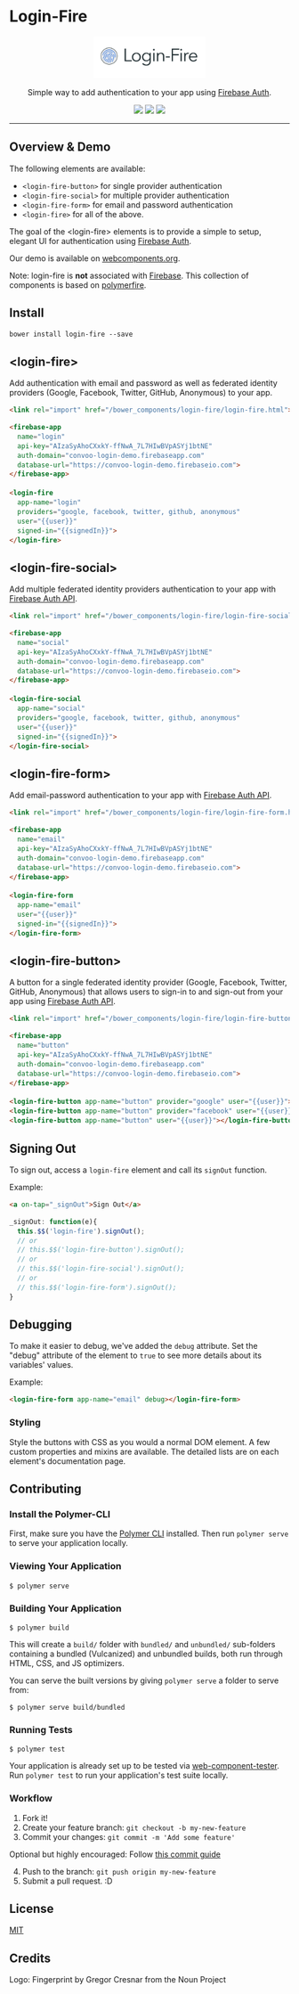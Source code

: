 # Login-Fire

<p align="center">
  <img alt="login-fire" src="Login-Fire@4x.png" width="200">
</p>

<p align="center">
Simple way to add authentication to your app using <a href="https://firebase.google.com/docs/auth/">Firebase Auth</a>.
</p>

<p align="center">
  <a href="https://beta.webcomponents.org/element/convoo/login-fire"><img src="https://img.shields.io/badge/webcomponents.org-published-blue.svg"></a>
  <a href="https://gitter.im/convoo/login-fire"><img src="https://img.shields.io/badge/gitter-join%20chat-brightgreen.svg"></a>
  <a href="http://waffle.io/convoo/login-fire"><img src="https://badge.waffle.io/convoo/login-fire.svg?label=In%20Progress&title=In%20Progress"></a>
</p>

---

## Overview & Demo

The following elements are available:
* `<login-fire-button>` for single provider authentication
* `<login-fire-social>` for multiple provider authentication
* `<login-fire-form>` for email and password authentication 
* `<login-fire>` for all of the above.

The goal of the \<login-fire\> elements is to provide a simple to setup, elegant UI for authentication using [Firebase Auth](https://firebase.google.com/docs/auth/).

Our demo is available on [webcomponents.org](https://www.webcomponents.org/element/convoo/login-fire/demo/demo/index.html).

Note: login-fire is **not** associated with [Firebase](https://firebase.google.com/). This collection of components is based on [polymerfire](https://github.com/firebase/polymerfire).

## Install

```
bower install login-fire --save
```


## \<login-fire\>

Add authentication with email and password as well as federated identity providers (Google, Facebook, Twitter, GitHub, Anonymous) to your app. 

```html
<link rel="import" href="/bower_components/login-fire/login-fire.html">
```

<!--
```
<custom-element-demo>
  <template>
    <link rel="import" href="../polymerfire/firebase-app.html">
    <link rel="import" href="login-fire.html">
    <div>
      <template is="dom-bind">
        <next-code-block></next-code-block>
      </template>
    </div>
  </template>
</custom-element-demo>
```
-->
```html
<firebase-app
  name="login"
  api-key="AIzaSyAhoCXxkY-ffNwA_7L7HIwBVpASYj1btNE"
  auth-domain="convoo-login-demo.firebaseapp.com"
  database-url="https://convoo-login-demo.firebaseio.com">
</firebase-app>

<login-fire
  app-name="login"
  providers="google, facebook, twitter, github, anonymous" 
  user="{{user}}"
  signed-in="{{signedIn}}">
</login-fire>
```

## \<login-fire-social\>

Add multiple federated identity providers authentication to your app with [Firebase Auth API](https://firebase.google.com/docs/auth/).

```html
<link rel="import" href="/bower_components/login-fire/login-fire-social.html">
```

<!--
```
<custom-element-demo>
  <template>
    <link rel="import" href="../polymerfire/firebase-app.html">
    <link rel="import" href="login-fire-social.html">
    <div>
      <template is="dom-bind">
        <next-code-block></next-code-block>
      </template>
    </div>
  </template>
</custom-element-demo>
```
-->
```html
<firebase-app
  name="social"
  api-key="AIzaSyAhoCXxkY-ffNwA_7L7HIwBVpASYj1btNE"
  auth-domain="convoo-login-demo.firebaseapp.com"
  database-url="https://convoo-login-demo.firebaseio.com">
</firebase-app>

<login-fire-social
  app-name="social"
  providers="google, facebook, twitter, github, anonymous" 
  user="{{user}}"
  signed-in="{{signedIn}}">
</login-fire-social>
```


## \<login-fire-form\>

Add email-password authentication to your app with [Firebase Auth API](https://firebase.google.com/docs/auth/).

```html
<link rel="import" href="/bower_components/login-fire/login-fire-form.html">
```

<!--
```
<custom-element-demo>
  <template>
    <link rel="import" href="../polymerfire/firebase-app.html">
    <link rel="import" href="login-fire-form.html">
    <div>
      <template is="dom-bind">
        <next-code-block></next-code-block>
      </template>
    </div>
  </template>
</custom-element-demo>
```
-->
```html
<firebase-app
  name="email"
  api-key="AIzaSyAhoCXxkY-ffNwA_7L7HIwBVpASYj1btNE"
  auth-domain="convoo-login-demo.firebaseapp.com"
  database-url="https://convoo-login-demo.firebaseio.com">
</firebase-app>

<login-fire-form
  app-name="email"
  user="{{user}}"
  signed-in="{{signedIn}}">
</login-fire-form>
```

## \<login-fire-button\>

A button for a single federated identity provider (Google, Facebook, Twitter, GitHub, Anonymous) that allows users to sign-in to and sign-out from your app using [Firebase Auth API](https://firebase.google.com/docs/auth/).

```html
<link rel="import" href="/bower_components/login-fire/login-fire-button.html">
```
<!--
```
<custom-element-demo>
  <template>
    <link rel="import" href="../polymerfire/firebase-app.html">
    <link rel="import" href="login-fire-button.html">
    <div>
      <template is="dom-bind">
        <next-code-block></next-code-block>
      </template>
    </div>
  </template>
</custom-element-demo>
```
-->
```html
<firebase-app
  name="button"
  api-key="AIzaSyAhoCXxkY-ffNwA_7L7HIwBVpASYj1btNE"
  auth-domain="convoo-login-demo.firebaseapp.com"
  database-url="https://convoo-login-demo.firebaseio.com">
</firebase-app>

<login-fire-button app-name="button" provider="google" user="{{user}}"></login-fire-button>
<login-fire-button app-name="button" provider="facebook" user="{{user}}"></login-fire-button>
<login-fire-button app-name="button" user="{{user}}"></login-fire-button>
```

## Signing Out

To sign out, access a `login-fire` element and call its `signOut` function.

Example:

```html
<a on-tap="_signOut">Sign Out</a>
```

```javascript
_signOut: function(e){
  this.$$('login-fire').signOut();
  // or
  // this.$$('login-fire-button').signOut();
  // or
  // this.$$('login-fire-social').signOut();
  // or
  // this.$$('login-fire-form').signOut();
}
```

## Debugging

To make it easier to debug, we've added the `debug` attribute. Set the "debug" attribute of the element to `true` to see more details about its variables' values.

Example:

```html
<login-fire-form app-name="email" debug></login-fire-form>
```

### Styling

Style the buttons with CSS as you would a normal DOM element. A few custom properties and mixins are available. The detailed lists are on each element's documentation page.


## Contributing

### Install the Polymer-CLI

First, make sure you have the [Polymer CLI](https://www.npmjs.com/package/polymer-cli) installed. Then run `polymer serve` to serve your application locally.

### Viewing Your Application

```
$ polymer serve
```

### Building Your Application

```
$ polymer build
```

This will create a `build/` folder with `bundled/` and `unbundled/` sub-folders
containing a bundled (Vulcanized) and unbundled builds, both run through HTML,
CSS, and JS optimizers.

You can serve the built versions by giving `polymer serve` a folder to serve
from:

```
$ polymer serve build/bundled
```

### Running Tests

```
$ polymer test
```

Your application is already set up to be tested via [web-component-tester](https://github.com/Polymer/web-component-tester). Run `polymer test` to run your application's test suite locally.

### Workflow

1. Fork it!
2. Create your feature branch: `git checkout -b my-new-feature`
3. Commit your changes: `git commit -m 'Add some feature'`

Optional but highly encouraged: Follow [this commit guide](https://conventionalcommits.org/)

4. Push to the branch: `git push origin my-new-feature`
5. Submit a pull request. :D

## License

[MIT](https://github.com/convoo/login-fire/blob/master/LICENSE)

## Credits

Logo: Fingerprint by Gregor Cresnar from the Noun Project